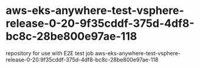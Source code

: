 # aws-eks-anywhere-test-vsphere-release-0-20-9f35cddf-375d-4df8-bc8c-28be800e97ae-118
repository for use with E2E test job aws-eks-anywhere-test-vsphere-release-0-20:9f35cddf-375d-4df8-bc8c-28be800e97ae-118
